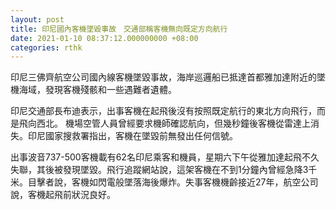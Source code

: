 ```yaml
---
layout: post
title: 印尼國內客機墜毀事故　交通部稱客機無向既定方向航行
date: 2021-01-10 08:37:12.000000000 +08:00
categories: rthk
---
```


印尼三佛齊航空公司國內線客機墜毀事故，海岸巡邏船已抵達首都雅加達附近的墜機海域，發現客機殘骸和一些遇難者遺體。

印尼交通部長布迪表示，出事客機在起飛後沒有按照既定航行的東北方向飛行，而是飛向西北。 機場空管人員曾經要求機師確認航向，但幾秒鐘後客機從雷達上消失。印尼國家搜救署指出，客機在墜毀前無發出任何信號。

出事波音737-500客機載有62名印尼乘客和機員，星期六下午從雅加達起飛不久失聯，其後被發現墜毀。飛行追蹤網站說，這架客機在不到1分鐘內曾經急降3千米。目擊者說，客機如閃電般墜落海後爆炸。失事客機機齡接近27年，航空公司說，客機起飛前狀況良好。
